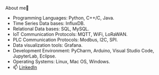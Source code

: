 About me👋
- Programming Languages: Python, C++/C, Java.
- Time Series Data bases: InfluxDB.
- Relational Data bases: SQL, MySQL.
- IoT Communication Protocols: MQTT, WiFi, LoRaWAN.
- PLC Communication Protocols: Modbus, I2C, SPI.
- Data visualization tools: Grafana.
- Development Environment: PyCharm, Arduino,  Visual Studio Code, JupyterLab,  Eclipse.
- Operating Systems: Linux, Mac OS, Windows.
- 📫 [LinkedIn](https://www.linkedin.com/in/garodriguezv/)
